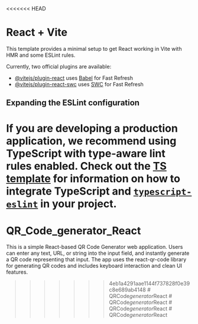 <<<<<<< HEAD
# React + Vite

This template provides a minimal setup to get React working in Vite with HMR and some ESLint rules.

Currently, two official plugins are available:

- [@vitejs/plugin-react](https://github.com/vitejs/vite-plugin-react/blob/main/packages/plugin-react) uses [Babel](https://babeljs.io/) for Fast Refresh
- [@vitejs/plugin-react-swc](https://github.com/vitejs/vite-plugin-react/blob/main/packages/plugin-react-swc) uses [SWC](https://swc.rs/) for Fast Refresh

## Expanding the ESLint configuration

If you are developing a production application, we recommend using TypeScript with type-aware lint rules enabled. Check out the [TS template](https://github.com/vitejs/vite/tree/main/packages/create-vite/template-react-ts) for information on how to integrate TypeScript and [`typescript-eslint`](https://typescript-eslint.io) in your project.
=======
# QR_Code_generator_React
This is a simple React-based QR Code Generator web application. Users can enter any text, URL, or string into the input field, and instantly generate a QR code representing that input. The app uses the react-qr-code library for generating QR codes and includes keyboard interaction and clean UI features.
>>>>>>> 4eb1a4291aae1144f737828f0e39c8e689ab4148
#   Q R C o d e _ g e n e r a t o r _ R e a c t  
 #   Q R C o d e _ g e n e r a t o r _ R e a c t  
 #   Q R C o d e _ g e n e r a t o r _ R e a c t  
 #   Q R C o d e _ g e n e r a t o r _ R e a c t  
 